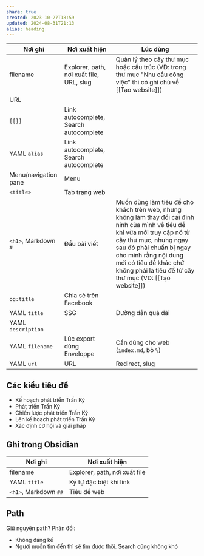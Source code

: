 ```yaml
---
share: true
created: 2023-10-27T18:59
updated: 2024-08-31T21:13
alias: heading
---
```

| Nơi ghi              | Nơi xuất hiện                            | Lúc dùng                                                                                                                                                                                                                                                                                    |
| -------------------- | ---------------------------------------- | ------------------------------------------------------------------------------------------------------------------------------------------------------------------------------------------------------------------------------------------------------------------------------------------- |
| filename             | Explorer, path, nơi xuất file, URL, slug | Quản lý theo cây thư mục hoặc cấu trúc (VD: trong thư mục "Nhu cầu công việc" thì có ghi chú về [[Tạo website]])                                                                                                                                                                            |
| URL                  |                                          |                                                                                                                                                                                                                                                                                             |
| `[[]]`               | Link autocomplete, Search autocomplete   |                                                                                                                                                                                                                                                                                             |
| YAML `alias`         | Link autocomplete, Search autocomplete   |                                                                                                                                                                                                                                                                                             |
| Menu/navigation pane | Menu                                     |                                                                                                                                                                                                                                                                                             |
| `<title>`            | Tab trang web                            |                                                                                                                                                                                                                                                                                             |
| `<h1>`, Markdown `#` | Đầu bài viết                             | Muốn dùng làm tiêu đề cho khách trên web, nhưng không làm thay đổi cái đinh ninh của mình về tiêu đề khi vừa mới truy cập nó từ cây thư mục, nhưng ngay sau đó phải chuẩn bị ngay cho mình rằng nội dung mới có tiêu đề khác chứ không phải là tiêu đề từ cây thư mục (VD: [[Tạo website]]) |
| `og:title`           | Chia sẻ trên Facebook                    |                                                                                                                                                                                                                                                                                             |
| YAML `title`         | SSG                                      | Đường dẫn quá dài                                                                                                                                                                                                                                                                           |
| YAML `description`   |                                          |                                                                                                                                                                                                                                                                                             |
| YAML `filename`      | Lúc export dùng Enveloppe                | Cần dùng cho web (`index.md`, bỏ `%`)                                                                                                                                                                                                                                                       |
| YAML `url`           | URL                                      | Redirect, slug                                                                                                                                                                                                                                                                              |

## Các kiểu tiêu đề
- Kế hoạch phát triển Trấn Kỳ
- Phát triển Trấn Kỳ
- Chiến lược phát triển Trấn Kỳ
- Lên kế hoạch phát triển Trấn Kỳ
- Xác định cơ hội và giải pháp

## Ghi trong Obsidian
| Nơi ghi              | Nơi xuất hiện                 |
| -------------------- | ----------------------------- |
| filename             | Explorer, path, nơi xuất file |
| YAML `title`         | Ký tự đặc biệt khi link       |
| `<h1>`, Markdown `##` | Tiêu đề web                   |

## Path
Giữ nguyên path?
Phản đối:
- Không đáng kể
- Người muốn tìm đến thì sẽ tìm được thôi. Search cũng không khó